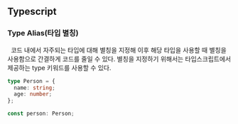 ## **Typescript**

### **Type Alias(타입 별칭)**

&nbsp;&nbsp;코드 내에서 자주되는 타입에 대해 별칭을 지정해 이후 해당 타입을 사용할 때 별칭을 사용함으로 간결하게 코드를 줄일 수 있다. 별칭을 지정하기 위해서는 타입스크립트에서 제공하는 type 키워드를 사용할 수 있다.

```typescript
type Person = {
  name: string;
  age: number;
};

const person: Person;
```

<br>
